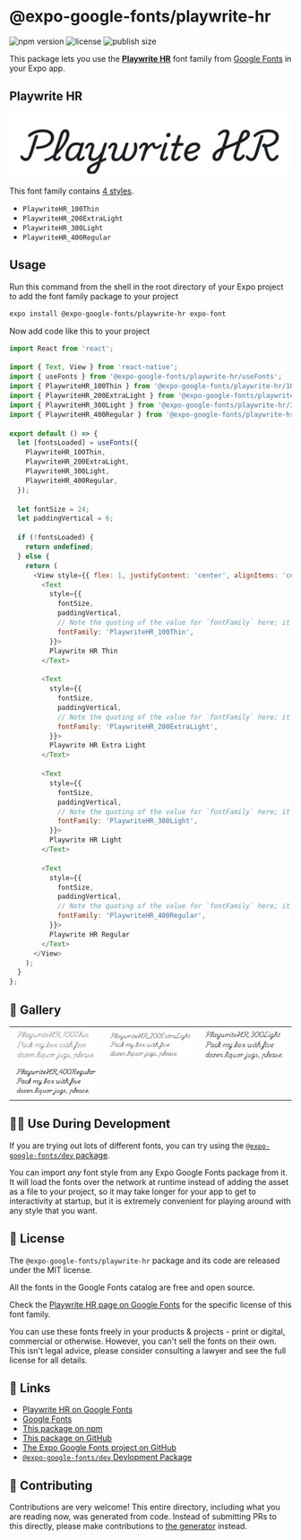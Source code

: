 # @expo-google-fonts/playwrite-hr

![npm version](https://flat.badgen.net/npm/v/@expo-google-fonts/playwrite-hr)
![license](https://flat.badgen.net/github/license/expo/google-fonts)
![publish size](https://flat.badgen.net/packagephobia/install/@expo-google-fonts/playwrite-hr)

This package lets you use the [**Playwrite HR**](https://fonts.google.com/specimen/Playwrite+HR) font family from [Google Fonts](https://fonts.google.com/) in your Expo app.

## Playwrite HR

![Playwrite HR](./font-family.png)

This font family contains [4 styles](#-gallery).

- `PlaywriteHR_100Thin`
- `PlaywriteHR_200ExtraLight`
- `PlaywriteHR_300Light`
- `PlaywriteHR_400Regular`

## Usage

Run this command from the shell in the root directory of your Expo project to add the font family package to your project
```sh
expo install @expo-google-fonts/playwrite-hr expo-font
```

Now add code like this to your project
```js
import React from 'react';

import { Text, View } from 'react-native';
import { useFonts } from '@expo-google-fonts/playwrite-hr/useFonts';
import { PlaywriteHR_100Thin } from '@expo-google-fonts/playwrite-hr/100Thin';
import { PlaywriteHR_200ExtraLight } from '@expo-google-fonts/playwrite-hr/200ExtraLight';
import { PlaywriteHR_300Light } from '@expo-google-fonts/playwrite-hr/300Light';
import { PlaywriteHR_400Regular } from '@expo-google-fonts/playwrite-hr/400Regular';

export default () => {
  let [fontsLoaded] = useFonts({
    PlaywriteHR_100Thin,
    PlaywriteHR_200ExtraLight,
    PlaywriteHR_300Light,
    PlaywriteHR_400Regular,
  });

  let fontSize = 24;
  let paddingVertical = 6;

  if (!fontsLoaded) {
    return undefined;
  } else {
    return (
      <View style={{ flex: 1, justifyContent: 'center', alignItems: 'center' }}>
        <Text
          style={{
            fontSize,
            paddingVertical,
            // Note the quoting of the value for `fontFamily` here; it expects a string!
            fontFamily: 'PlaywriteHR_100Thin',
          }}>
          Playwrite HR Thin
        </Text>

        <Text
          style={{
            fontSize,
            paddingVertical,
            // Note the quoting of the value for `fontFamily` here; it expects a string!
            fontFamily: 'PlaywriteHR_200ExtraLight',
          }}>
          Playwrite HR Extra Light
        </Text>

        <Text
          style={{
            fontSize,
            paddingVertical,
            // Note the quoting of the value for `fontFamily` here; it expects a string!
            fontFamily: 'PlaywriteHR_300Light',
          }}>
          Playwrite HR Light
        </Text>

        <Text
          style={{
            fontSize,
            paddingVertical,
            // Note the quoting of the value for `fontFamily` here; it expects a string!
            fontFamily: 'PlaywriteHR_400Regular',
          }}>
          Playwrite HR Regular
        </Text>
      </View>
    );
  }
};

```

## 🔡 Gallery


||||
|-|-|-|
|![PlaywriteHR_100Thin](.//100Thin/PlaywriteHR_100Thin.ttf.png)|![PlaywriteHR_200ExtraLight](.//200ExtraLight/PlaywriteHR_200ExtraLight.ttf.png)|![PlaywriteHR_300Light](.//300Light/PlaywriteHR_300Light.ttf.png)||
|![PlaywriteHR_400Regular](.//400Regular/PlaywriteHR_400Regular.ttf.png)||||


## 👩‍💻 Use During Development

If you are trying out lots of different fonts, you can try using the [`@expo-google-fonts/dev` package](https://github.com/expo/google-fonts/tree/master/font-packages/dev#readme).

You can import *any* font style from any Expo Google Fonts package from it. It will load the fonts
over the network at runtime instead of adding the asset as a file to your project, so it may take longer
for your app to get to interactivity at startup, but it is extremely convenient
for playing around with any style that you want.

## 📖 License

The `@expo-google-fonts/playwrite-hr` package and its code are released under the MIT license.

All the fonts in the Google Fonts catalog are free and open source.

Check the [Playwrite HR page on Google Fonts](https://fonts.google.com/specimen/Playwrite+HR) for the specific license of this font family.

You can use these fonts freely in your products & projects - print or digital, commercial or otherwise. However, you can't sell the fonts on their own. This isn't legal advice, please consider consulting a lawyer and see the full license for all details.

## 🔗 Links

- [Playwrite HR on Google Fonts](https://fonts.google.com/specimen/Playwrite+HR)
- [Google Fonts](https://fonts.google.com/)
- [This package on npm](https://www.npmjs.com/package/@expo-google-fonts/playwrite-hr)
- [This package on GitHub](https://github.com/expo/google-fonts/tree/master/font-packages/playwrite-hr)
- [The Expo Google Fonts project on GitHub](https://github.com/expo/google-fonts)
- [`@expo-google-fonts/dev` Devlopment Package](https://github.com/expo/google-fonts/tree/master/font-packages/dev)

## 🤝 Contributing

Contributions are very welcome! This entire directory, including what you are reading now, was generated from code. Instead of submitting PRs to this directly, please make contributions to [the generator](https://github.com/expo/google-fonts/tree/master/packages/generator) instead.
